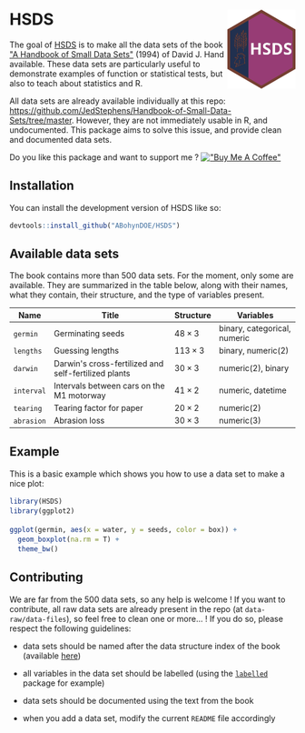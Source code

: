# HSDS <img src="man/figures/logo.svg" align="right" height="139"/>

The goal of [HSDS](https://github.com/ABohynDOE/HSDS) is to make all the data sets of the book ["A Handbook of Small Data Sets"](https://www.routledge.com/A-Handbook-of-Small-Data-Sets/Hand-Daly-McConway-Lunn-Ostrowski/p/book/9780367449667) (1994) of David J. Hand available. These data sets are particularly useful to demonstrate examples of function or statistical tests, but also to teach about statistics and R.

All data sets are already available individually at this repo: <https://github.com/JedStephens/Handbook-of-Small-Data-Sets/tree/master>. However, they are not immediately usable in R, and undocumented. This package aims to solve this issue, and provide clean and documented data sets.

Do you like this package and want to support me ? 
[!["Buy Me A Coffee"](https://www.buymeacoffee.com/assets/img/custom_images/orange_img.png)](https://www.buymeacoffee.com/abohyn)


## Installation

You can install the development version of HSDS like so:

``` r
devtools::install_github("ABohynDOE/HSDS")
```

## Available data sets

The book contains more than 500 data sets. For the moment, only some are available. They are summarized in the table below, along with their names, what they contain, their structure, and the type of variables present.

| Name       | Title                                                | Structure      | Variables                    |
|------------------|------------------|------------------|-------------------|
| `germin`   | Germinating seeds                                    | $48 \times 3$  | binary, categorical, numeric |
| `lengths`  | Guessing lengths                                     | $113 \times 3$ | binary, numeric(2)           |
| `darwin`   | Darwin's cross-fertilized and self-fertilized plants | $30 \times 3$  | numeric(2), binary           |
| `interval` | Intervals between cars on the M1 motorway            | $41 \times 2$  | numeric, datetime            |
| `tearing`  | Tearing factor for paper                             | $20 \times 2$  | numeric(2)                   |
| `abrasion` | Abrasion loss                                        | $30 \times 3$  | numeric(3)                   |

## Example

This is a basic example which shows you how to use a data set to make a nice plot:

``` r
library(HSDS)
library(ggplot2)

ggplot(germin, aes(x = water, y = seeds, color = box)) +
  geom_boxplot(na.rm = T) +
  theme_bw()
```

## Contributing

We are far from the 500 data sets, so any help is welcome ! If you want to contribute, all raw data sets are already present in the repo (at `data-raw/data-files`), so feel free to clean one or more... ! If you do so, please respect the following guidelines:

-   data sets should be named after the data structure index of the book (available [here](https://github.com/JedStephens/Handbook-of-Small-Data-Sets/blob/master/data_structure_index_HSDS.pdf))

-   all variables in the data set should be labelled (using the [`labelled`](https://cran.r-project.org/web/packages/labelled/vignettes/intro_labelled.html) package for example)

-   data sets should be documented using the text from the book

-   when you add a data set, modify the current `README` file accordingly
